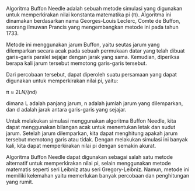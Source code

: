 Algoritma Buffon Needle adalah sebuah metode simulasi yang digunakan untuk memperkirakan nilai konstanta matematika pi (π). Algoritma ini dinamakan berdasarkan nama Georges-Louis Leclerc, Comte de Buffon, seorang ilmuwan Prancis yang mengembangkan metode ini pada tahun 1733.

Metode ini menggunakan jarum Buffon, yaitu seutas jarum yang dilemparkan secara acak pada sebuah permukaan datar yang telah dibuat garis-garis paralel sejajar dengan jarak yang sama. Kemudian, diperiksa berapa kali jarum tersebut memotong garis-garis tersebut.

Dari percobaan tersebut, dapat diperoleh suatu persamaan yang dapat digunakan untuk memperkirakan nilai pi, yaitu:

π ≈ 2L*N/(n*d)

dimana L adalah panjang jarum, n adalah jumlah jarum yang dilemparkan, dan d adalah jarak antara garis-garis yang sejajar.

Untuk melakukan simulasi menggunakan algoritma Buffon Needle, kita dapat menggunakan bilangan acak untuk menentukan letak dan sudut jarum. Setelah jarum dilemparkan, kita dapat menghitung apakah jarum tersebut memotong garis atau tidak. Dengan melakukan simulasi ini banyak kali, kita dapat memperkirakan nilai pi dengan semakin akurat.

Algoritma Buffon Needle dapat digunakan sebagai salah satu metode alternatif untuk memperkirakan nilai pi, selain menggunakan metode matematis seperti seri Leibniz atau seri Gregory-Leibniz. Namun, metode ini memiliki kelemahan yaitu memerlukan banyak percobaan dan penghitungan yang rumit.
